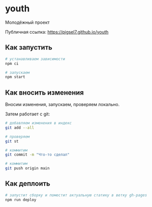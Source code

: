 # youth

Молодёжный проект

Публичная ссылка: https://pigsel7.github.io/youth

## Как запустить

```sh
# устанавливаем зависимости
npm ci

# запускаем
npm start
```

## Как вносить изменения

Вносим изменения, запускаем, проверяем локально.

Затем работает с git:

```sh
# добавляем изменения в индекс
git add --all

# проверяем
git st

# коммитим
git commit -m "Что-то сделал"

# коммитим
git push origin main
```

## Как деплоить

```sh
# запустит сборку и поместит актуальную статику в ветку gh-pages
npm run deploy
```
